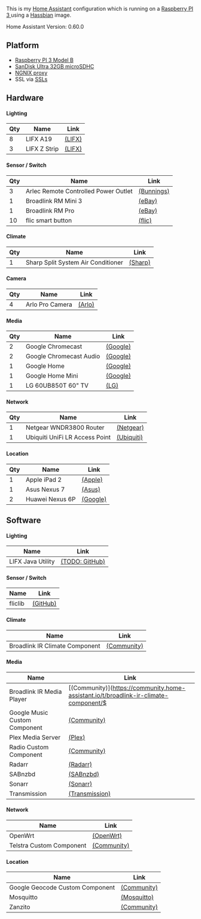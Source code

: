This is my [Home Assistant](https://home-assistant.io) configuration which is running on a [Raspberry PI 3 ](http://au.element14.com/buy-raspberry-pi?&CMP=KNC-GAU-GEN-SKU-PSP-STL-RPI3&mckv=szEgWGgK7_dc%7Cpcrid%7C238407451184%7Cpkw%7C%2Belement14%20%2Bpi%20%2B3%7Cpmt%7Cb%7Cslid%7CE0QUwafP%7Cproduct%7C%7C&gclid=Cj0KCQiAyZLSBRDpARIsAH66VQK5HeckMfiD1iPzSbrMpRJeNTs-IJuUHgCkgFjuTeIZmITQ4rQ6WF0aAnQQEALw_wcB) using a [Hassbian](https://home-assistant.io/docs/installation/hassbian/installation/) image.

Home Assistant Version: 0.60.0

## Platform
* [Raspberry PI 3 Model B](http://au.element14.com/buy-raspberry-pi?&CMP=KNC-GAU-GEN-SKU-PSP-STL-RPI3&mckv=szEgWGgK7_dc%7Cpcrid%7C238407451184%7Cpkw%7C%2Belement14%20%2Bpi%20%2B3%7Cpmt%7Cb%7Cslid%7CE0QUwafP%7Cproduct%7C%7C&gclid=Cj0KCQiAyZLSBRDpARIsAH66VQK5HeckMfiD1iPzSbrMpRJeNTs-IJuUHgCkgFjuTeIZmITQ4rQ6WF0aAnQQEALw_wcB)
* [SanDisk Ultra 32GB microSDHC](https://www.ebay.com.au/sch/sis.html?_nkw=Sandisk+64GB+Micro+SD+SDXC+Ultra+Class+10+80MB%2Fs+Mobile+Memory+Card+Samsung&_id=331081740883&&_trksid=p2057872.m2749.l2658)
* [NGNIX proxy](https://home-assistant.io/docs/ecosystem/nginx/)
* SSL via [SSLs](https://www.ssls.com/)

## Hardware
#### Lighting
| Qty   | Name                                                  | Link |
| ----- | ----------------------------------------------------- | ---- |
| 8     | LIFX A19                                              | [(LIFX)](https://www.lifx.com.au/products/lifx) |
| 3     | LIFX Z Strip                                          | [(LIFX)](https://www.lifx.com.au/products/lifx-z) |

#### Sensor / Switch
| Qty   | Name                                                  | Link |
| ----- | ----------------------------------------------------- | ---- |
| 3     | Arlec Remote Controlled Power Outlet                  | [(Bunnings)](https://www.bunnings.com.au/arlec-remote-controlled-power-outlet_p4331763) |
| 1     | Broadlink RM Mini 3                                   | [(eBay)](https://www.ebay.com.au/sch/i.html?_odkw=broadlink+rm+mini+3&_osacat=0&_from=R40&_trksid=p2045573.m570.l1313.TR0.TRC0.H0.TRS0&_nkw=broadlink+rm+mini+3&_sacat=0) |
| 1     | Broadlink RM Pro                                      | [(eBay)](https://www.ebay.com.au/sch/i.html?_odkw=broadlink+rm+pro+3&_osacat=0&_from=R40&_trksid=p2045573.m570.l1313.TR3.TRC2.A0.H0.Xbroadlink+rm+pro.TRS0&_nkw=broadlink+rm+pro&_sacat=0) |
| 10    | flic smart button                                     | [(flic)](https://flic.io/shop/flic-1pack) |

#### Climate
| Qty   | Name                                                  | Link |
| ----- | ----------------------------------------------------- | ---- |
| 1     | Sharp Split System Air Conditioner                    | [(Sharp)](https://support.sharp.net.au/downloads/opmanuals/24k%20om%20final.pdf) |

#### Camera
| Qty   | Name                                                  | Link |
| ----- | ----------------------------------------------------- | ---- |
| 4     | Arlo Pro Camera                                       | [(Arlo)](https://www.arlo.com/au/products/arlo-pro/default.aspx) |

#### Media
| Qty   | Name                                                  | Link |
| ----- | ----------------------------------------------------- | ---- |
| 2     | Google Chromecast                                     | [(Google)](https://store.google.com/au/product/chromecast_2015) |
| 2     | Google Chromecast Audio                               | [(Google)](https://store.google.com/au/product/chromecast_audio) |
| 1     | Google Home                                           | [(Google)](https://store.google.com/au/product/google_home) |
| 1     | Google Home Mini                                      | [(Google)](https://store.google.com/au/product/google_home_mini) |
| 1     | LG 60UB850T 60" TV                                    | [(LG)](http://www.lg.com/au/tvs/lg-60UB850T) |

#### Network
| Qty   | Name                                                  | Link |
| ----- | ----------------------------------------------------- | ---- |
| 1     | Netgear WNDR3800 Router                               | [(Netgear)](https://www.netgear.com/support/product/WNDR3800.aspx) |
| 1     | Ubiquiti UniFi LR Access Point                        | [(Ubiquiti)](https://store.ubnt.com/products/unifi-ap-1) |

#### Location
| Qty   | Name                                                  | Link |
| ----- | ----------------------------------------------------- | ---- |
| 1     | Apple iPad 2                                          | [(Apple)](https://support.apple.com/kb/sp622?locale=en_AU) |
| 1     | Asus Nexus 7                                          | [(Asus)](https://www.asus.com/Tablets/Nexus_7_2013/) |
| 2     | Huawei Nexus 6P                                       | [(Google)](https://www.google.com/intl/en_au/nexus/6p/) |

## Software
#### Lighting
| Name                                                  | Link |
| ----------------------------------------------------- | ---- |
| LIFX Java Utility                                     | [(TODO: GitHub)](https://github.com) |

#### Sensor / Switch
| Name                                                  | Link |
| ----------------------------------------------------- | ---- |
| fliclib                                               | [(GitHub)](https://github.com/50ButtonsEach/fliclib-linux-hci) |

#### Climate
| Name                                                  | Link |
| ----------------------------------------------------- | ---- |
| Broadlink IR Climate Component                        | [(Community)](https://community.home-assistant.io/t/broadlink-ir-climate-component/27406) |

#### Media
| Name                                                  | Link |
| ----------------------------------------------------- | ---- |
| Broadlink IR Media Player                             | [(Community)](https://community.home-assistant.io/t/broadlink-ir-climate-component/$
| Google Music Custom Component                         | [(Community)](https://community.home-assistant.io/t/google-music-in-ha/10976) |
| Plex Media Server                                     | [(Plex)](https://www.plex.tv) |
| Radio Custom Component                                | [(Community)](https://community.home-assistant.io/t/chromecast-radio-with-station-and-player-selection/12732) |
| Radarr                                                | [(Radarr)](https://radarr.video) |
| SABnzbd                                               | [(SABnzbd)](https://sabnzbd.org) |
| Sonarr                                                | [(Sonarr)](https://sonarr.tv) |
| Transmission                                          | [(Transmission)](https://transmissionbt.com) |

#### Network
| Name                                                  | Link |
| ----------------------------------------------------- | ---- |
| OpenWrt                                               | [(OpenWrt)](https://openwrt.org) |
| Telstra Custom Component                              | [(Community)](https://community.home-assistant.io/t/telstra-notification-add-on/28096) |

#### Location
| Name                                                  | Link |
| ----------------------------------------------------- | ---- |
| Google Geocode Custom Component                       | [(Community)](https://community.home-assistant.io/t/google-geocode-custom-component-gps-to-street-address/22233) |
| Mosquitto                                             | [(Mosquitto)](https://mosquitto.org) |
| Zanzito                                               | [(Community)](https://community.home-assistant.io/t/zanzito-a-lightweight-bridge-between-your-android-device-and-your-mqtt-home-automation-system/20228) |


